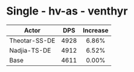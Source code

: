 # Single - hv-as - venthyr
| Actor | DPS | Increase |
|---|:---:|:---:|
|Theotar-SS-DE|4928|6.86%|
|Nadjia-TS-DE|4912|6.52%|
|Base|4611|0.00%|

